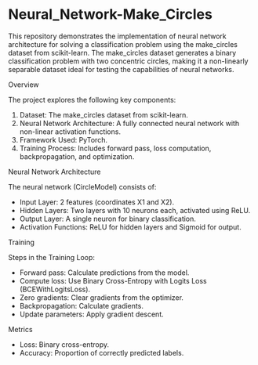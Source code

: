 # Neural_Network-Make_Circles
This repository demonstrates the implementation of neural network architecture for solving a classification problem using the make_circles dataset from scikit-learn. The make_circles dataset generates a binary classification problem with two concentric circles, making it a non-linearly separable dataset ideal for testing the capabilities of neural networks.

Overview

The project explores the following key components:

1. Dataset: The make_circles dataset from scikit-learn.
2. Neural Network Architecture: A fully connected neural network with non-linear activation functions.
3. Framework Used: PyTorch.
4. Training Process: Includes forward pass, loss computation, backpropagation, and optimization.

Neural Network Architecture

The neural network (CircleModel) consists of:

* Input Layer: 2 features (coordinates X1 and X2).
* Hidden Layers: Two layers with 10 neurons each, activated using ReLU.
* Output Layer: A single neuron for binary classification.
* Activation Functions: ReLU for hidden layers and Sigmoid for output.

Training

Steps in the Training Loop:

* Forward pass: Calculate predictions from the model.
* Compute loss: Use Binary Cross-Entropy with Logits Loss (BCEWithLogitsLoss).
* Zero gradients: Clear gradients from the optimizer.
* Backpropagation: Calculate gradients.
* Update parameters: Apply gradient descent.

Metrics

* Loss: Binary cross-entropy.
* Accuracy: Proportion of correctly predicted labels.
